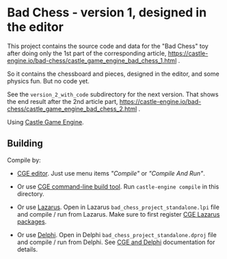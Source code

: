 # Bad Chess - version 1, designed in the editor

This project contains the source code and data for the "Bad Chess" toy after doing only the 1st part of the corresponding article, https://castle-engine.io/bad-chess/castle_game_engine_bad_chess_1.html .

So it contains the chessboard and pieces, designed in the editor, and some physics fun. But no code yet.

See the `version_2_with_code` subdirectory for the next version. That shows the end result after the 2nd article part, https://castle-engine.io/bad-chess/castle_game_engine_bad_chess_2.html .

Using [Castle Game Engine](https://castle-engine.io/).

## Building

Compile by:

- [CGE editor](https://castle-engine.io/editor). Just use menu items _"Compile"_ or _"Compile And Run"_.

- Or use [CGE command-line build tool](https://castle-engine.io/build_tool). Run `castle-engine compile` in this directory.

- Or use [Lazarus](https://www.lazarus-ide.org/). Open in Lazarus `bad_chess_project_standalone.lpi` file and compile / run from Lazarus. Make sure to first register [CGE Lazarus packages](https://castle-engine.io/lazarus).

- Or use [Delphi](https://www.embarcadero.com/products/Delphi). Open in Delphi `bad_chess_project_standalone.dproj` file and compile / run from Delphi. See [CGE and Delphi](https://castle-engine.io/delphi) documentation for details.